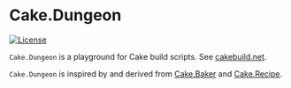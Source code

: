 # Cake.Dungeon

[![License](https://img.shields.io/badge/license-MIT-blue.svg)](LICENSE)

`Cake.Dungeon` is a playground for Cake build scripts. See [cakebuild.net](https://cakebuild.net).

`Cake.Dungeon` is inspired by and derived from [Cake.Baker](https://github.com/akordowski/Cake.Baker) and [Cake.Recipe](https://github.com/cake-contrib/Cake.Recipe).
